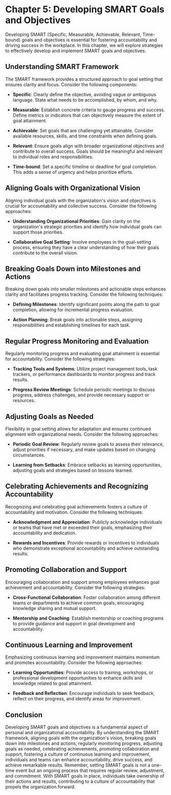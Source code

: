 Chapter 5: Developing SMART Goals and Objectives
================================================

Developing SMART (Specific, Measurable, Achievable, Relevant, Time-bound) goals and objectives is essential for fostering accountability and driving success in the workplace. In this chapter, we will explore strategies to effectively develop and implement SMART goals and objectives.

**Understanding SMART Framework**
---------------------------------

The SMART framework provides a structured approach to goal setting that ensures clarity and focus. Consider the following components:

* **Specific**: Clearly define the objective, avoiding vague or ambiguous language. State what needs to be accomplished, by whom, and why.

* **Measurable**: Establish concrete criteria to gauge progress and success. Define metrics or indicators that can objectively measure the extent of goal attainment.

* **Achievable**: Set goals that are challenging yet attainable. Consider available resources, skills, and time constraints when defining goals.

* **Relevant**: Ensure goals align with broader organizational objectives and contribute to overall success. Goals should be meaningful and relevant to individual roles and responsibilities.

* **Time-bound**: Set a specific timeline or deadline for goal completion. This adds a sense of urgency and helps prioritize efforts.

**Aligning Goals with Organizational Vision**
---------------------------------------------

Aligning individual goals with the organization's vision and objectives is crucial for accountability and collective success. Consider the following approaches:

* **Understanding Organizational Priorities**: Gain clarity on the organization's strategic priorities and identify how individual goals can support those priorities.

* **Collaborative Goal Setting**: Involve employees in the goal-setting process, ensuring they have a clear understanding of how their goals contribute to the overall vision.

**Breaking Goals Down into Milestones and Actions**
---------------------------------------------------

Breaking down goals into smaller milestones and actionable steps enhances clarity and facilitates progress tracking. Consider the following techniques:

* **Defining Milestones**: Identify significant points along the path to goal completion, allowing for incremental progress evaluation.

* **Action Planning**: Break goals into actionable steps, assigning responsibilities and establishing timelines for each task.

**Regular Progress Monitoring and Evaluation**
----------------------------------------------

Regularly monitoring progress and evaluating goal attainment is essential for accountability. Consider the following strategies:

* **Tracking Tools and Systems**: Utilize project management tools, task trackers, or performance dashboards to monitor progress and track results.

* **Progress Review Meetings**: Schedule periodic meetings to discuss progress, address challenges, and provide necessary support or resources.

**Adjusting Goals as Needed**
-----------------------------

Flexibility in goal setting allows for adaptation and ensures continued alignment with organizational needs. Consider the following approaches:

* **Periodic Goal Review**: Regularly review goals to assess their relevance, adjust priorities if necessary, and make updates based on changing circumstances.

* **Learning from Setbacks**: Embrace setbacks as learning opportunities, adjusting goals and strategies based on lessons learned.

**Celebrating Achievements and Recognizing Accountability**
-----------------------------------------------------------

Recognizing and celebrating goal achievements fosters a culture of accountability and motivation. Consider the following techniques:

* **Acknowledgment and Appreciation**: Publicly acknowledge individuals or teams that have met or exceeded their goals, emphasizing their accountability and dedication.

* **Rewards and Incentives**: Provide rewards or incentives to individuals who demonstrate exceptional accountability and achieve outstanding results.

**Promoting Collaboration and Support**
---------------------------------------

Encouraging collaboration and support among employees enhances goal achievement and accountability. Consider the following strategies:

* **Cross-Functional Collaboration**: Foster collaboration among different teams or departments to achieve common goals, encouraging knowledge sharing and mutual support.

* **Mentorship and Coaching**: Establish mentorship or coaching programs to provide guidance and support in goal development and accountability.

**Continuous Learning and Improvement**
---------------------------------------

Emphasizing continuous learning and improvement maintains momentum and promotes accountability. Consider the following approaches:

* **Learning Opportunities**: Provide access to training, workshops, or professional development opportunities to enhance skills and knowledge related to goal attainment.

* **Feedback and Reflection**: Encourage individuals to seek feedback, reflect on their progress, and identify areas for improvement.

**Conclusion**
--------------

Developing SMART goals and objectives is a fundamental aspect of personal and organizational accountability. By understanding the SMART framework, aligning goals with the organization's vision, breaking goals down into milestones and actions, regularly monitoring progress, adjusting goals as needed, celebrating achievements, promoting collaboration and support, fostering a culture of continuous learning and improvement, individuals and teams can enhance accountability, drive success, and achieve remarkable results. Remember, setting SMART goals is not a one-time event but an ongoing process that requires regular review, adjustment, and commitment. With SMART goals in place, individuals take ownership of their actions and results, contributing to a culture of accountability that propels the organization forward.

